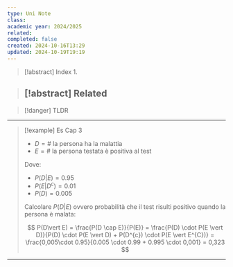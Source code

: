 ```yaml
---
type: Uni Note
class: 
academic year: 2024/2025
related: 
completed: false
created: 2024-10-16T13:29
updated: 2024-10-19T19:19
---
```

>[!abstract] Index
>1. 

>[!abstract] Related
>- 

>[!danger] TLDR

---

>[!example] Es Cap 3
>- $D = \# \text{ la persona ha la malattia}$
>- $E = \# \text{ la persona testata è positiva al test}$
>  
>Dove:
>- $P(D \vert E) = 0.95$
>- $P(E\vert D^{c}) = 0.01$
>- $P(D) = 0.005$
>
>Calcolare $P(D\vert E)$ ovvero probabilità che il test risulti positivo quando la persona è malata:
>
>$$
>P(D\vert E) = \frac{P(D \cap  E)}{P(E)} = \frac{P(D) \cdot  P(E \vert D)}{P(D) \cdot  P(E \vert D) + P(D^{c}) \cdot  P(E \vert E^{C})} = \frac{0,005\cdot  0.95}{0.005 \cdot  0.99 + 0.995 \cdot  0,001} = 0,323
>$$

---

